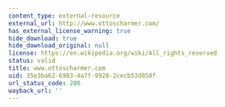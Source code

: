 ```yaml
---
content_type: external-resource
external_url: http://www.ottoscharmer.com/
has_external_license_warning: true
hide_download: true
hide_download_original: null
license: https://en.wikipedia.org/wiki/All_rights_reserved
status: valid
title: www.ottoscharmer.com
uid: 35e3ba62-6903-4a7f-9928-2cecb53d850f
url_status_code: 200
wayback_url: ''
---
```


